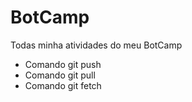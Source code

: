 # BotCamp
Todas minha atividades do meu BotCamp

* Comando git push
* Comando git pull
* Comando git fetch
